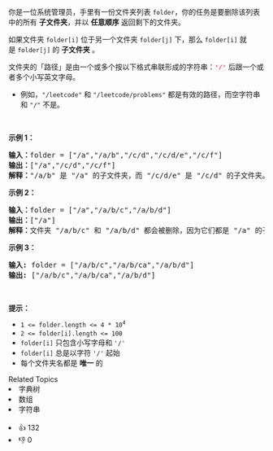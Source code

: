 <p>你是一位系统管理员，手里有一份文件夹列表 <code>folder</code>，你的任务是要删除该列表中的所有 <strong>子文件夹</strong>，并以 <strong>任意顺序</strong> 返回剩下的文件夹。</p>

<p>如果文件夹&nbsp;<code>folder[i]</code>&nbsp;位于另一个文件夹&nbsp;<code>folder[j]</code>&nbsp;下，那么&nbsp;<code>folder[i]</code>&nbsp;就是&nbsp;<code>folder[j]</code>&nbsp;的 <strong>子文件夹</strong> 。</p>

<p>文件夹的「路径」是由一个或多个按以下格式串联形成的字符串：<font color="#c7254e"><font face="Menlo, Monaco, Consolas, Courier New, monospace"><span style="font-size:12.6px"><span style="background-color:#f9f2f4">'/'</span></span></font></font>&nbsp;后跟一个或者多个小写英文字母。</p>

<ul> 
 <li>例如，<code>"/leetcode"</code>&nbsp;和&nbsp;<code>"/leetcode/problems"</code>&nbsp;都是有效的路径，而空字符串和&nbsp;<code>"/"</code>&nbsp;不是。</li> 
</ul>

<p>&nbsp;</p>

<p><strong>示例 1：</strong></p>

<pre>
<strong>输入：</strong>folder = ["/a","/a/b","/c/d","/c/d/e","/c/f"]
<strong>输出：</strong>["/a","/c/d","/c/f"]
<strong>解释：</strong>"/a/b" 是 "/a" 的子文件夹，而 "/c/d/e" 是 "/c/d" 的子文件夹。
</pre>

<p><strong>示例 2：</strong></p>

<pre>
<strong>输入：</strong>folder = ["/a","/a/b/c","/a/b/d"]
<strong>输出：</strong>["/a"]
<strong>解释：</strong>文件夹 "/a/b/c" 和 "/a/b/d" 都会被删除，因为它们都是 "/a" 的子文件夹。
</pre>

<p><strong>示例 3：</strong></p>

<pre>
<strong>输入:</strong> folder = ["/a/b/c","/a/b/ca","/a/b/d"]
<strong>输出:</strong> ["/a/b/c","/a/b/ca","/a/b/d"]</pre>

<p>&nbsp;</p>

<p><strong>提示：</strong></p>

<ul> 
 <li><code>1 &lt;= folder.length &lt;= 4 * 10<sup>4</sup></code></li> 
 <li><code>2 &lt;= folder[i].length &lt;= 100</code></li> 
 <li><code>folder[i]</code>&nbsp;只包含小写字母和 <code>'/'</code></li> 
 <li><code>folder[i]</code>&nbsp;总是以字符 <code>'/'</code>&nbsp;起始</li> 
 <li>每个文件夹名都是 <strong>唯一</strong> 的</li> 
</ul>

<div><div>Related Topics</div><div><li>字典树</li><li>数组</li><li>字符串</li></div></div><br><div><li>👍 132</li><li>👎 0</li></div>